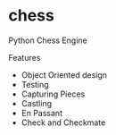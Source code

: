 # chess
Python Chess Engine

Features
 - Object Oriented design
 - Testing
 - Capturing Pieces
 - Castling
 - En Passant
 - Check and Checkmate
